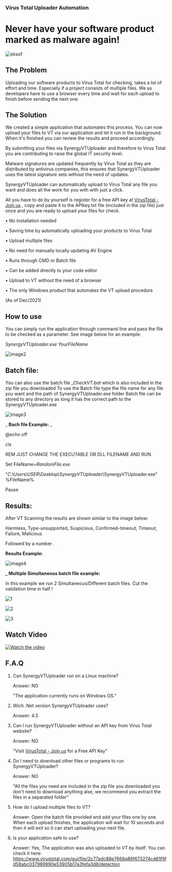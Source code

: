 ### **Virus Total Uploader Automation**
# **Never have your software product marked as malware again!**

 ![eksof](https://user-images.githubusercontent.com/94911727/144896556-cf071d35-28b7-4697-a02e-448d16dbdfe3.png)


## **The Problem**

Uploading our software products to Virus Total for checking, takes a lot of effort and time.
 Especially if a project consists of multiple files.
 We as developers have to use a browser every time and wait for each upload to finish before sending the next one.

## **The Solution**

We created a simple application that automates this process.
 You can now upload your files to VT via our application and let it run in the background. When it&#39;s finished you can review the results and proceed accordingly.

By submitting your files via SynergyVTUploader and therefore to Virus Total you are contributing to raise the global IT security level.

Malware signatures are updated frequently by Virus Total as they are distributed by antivirus companies, this ensures that SynergyVTUploader uses the latest signature sets without the need of updates.

SynergyVTUploader can automatically upload to Virus Total any file you want and does all the work for you with with just a click.

All you have to do by yourself is register for a free API key at [VirusTotal - Join us](https://www.virustotal.com/gui/join-us) , copy and paste it to the APIkey.txt file (included in the zip file) just once and you are ready to upload your files for check.

• No installation needed

• Saving time by automatically uploading your products to Virus Total

• Upload multiple files

• No need for manually locally updating AV Engine

• Runs through CMD or Batch file

• Can be added directly to your code editor

• Upload to VT without the need of a browser

• The only Windows product that automates the VT upload procedure

(As of Dec/2021)

## **How to use**

You can simply run the application through command line and pass the file to be checked as a parameter. See image below for an example:

_SynergyVTUploader.exe_ _YourFileName_

 ![image2](https://user-images.githubusercontent.com/94911727/144462433-80d8825b-7fc8-4e4b-bc46-abc1f9791693.png)

## **Batch file:**

You can also use the batch file _\_CheckVT.bat_ which is also included in the zip file you downloaded
 To use the Batch file type the file name for any file you want and the path of SynergyVTUploader.exe folder
 Batch file can be stored to any directory as long it has the correct path to the SynergyVTUploader.exe

 ![image3](https://user-images.githubusercontent.com/94911727/144462514-bba2016c-7622-4edb-86fc-0de3b4a6745c.png)

_ **Bach file Example:** _

@echo off

cls

REM JUST CHANGE THE EXECUTABLE OR DLL FILENAME AND RUN

Set FileName=_RandomFile.exe_

 &quot;_C:\Users\USER\Desktop\SynergyVTUploader_\SynergyVTUploader.exe&quot; %FileName%
 
Pause


## **Results:**

After VT Scanning the results are shown similar to the image below:

 Harmless, Type-unsupported, Suspicious, Confirmed-timeout, Timeout, Failure, Malicious
 
 Followed by a number .

**Results Example:**

 ![image4](https://user-images.githubusercontent.com/94911727/144462617-e09d3a3d-63f4-45e4-a396-d6950bd7189b.png)
 
 
**_ Multiple Simultaneous batch file example:**

In this example we run 2 Simultaneous/Different batch files. Cut the validation time in half !
 
 ![1](https://user-images.githubusercontent.com/94911727/157227500-956f58d5-e37d-498c-ab35-464538738157.jpg)
 
 ![2](https://user-images.githubusercontent.com/94911727/157227630-a4fe4bd2-d755-4bb7-9ac1-0d3e9724bfba.jpg)
 
 ![3](https://user-images.githubusercontent.com/94911727/157227672-15539a11-abde-4363-ab24-17873f82bd24.jpg)
 
 
 
 ## **Watch Video**
 
 
 [![Watch the video](https://user-images.githubusercontent.com/94911727/144583227-611c21c4-7dbb-4a6d-b182-76320e5bf87f.png)](https://youtu.be/8dZMzDT8onA)
 
 

 
## **F.A.Q**

1. Can SynergyVTUploader run on a Linux machine?

    Answer: NO

    &quot;The application currently runs on Windows OS.&quot;


2. Wich .Net version SynergyVTUploader uses?

    Answer: 4.5
    

3. Can I run SynergyVTUploader without an API key from Virus Total website?

    Answer: NO

    &quot;Visit [VirusTotal - Join us](https://www.virustotal.com/gui/join-us) for a Free API Key&quot;
    

4. Do I need to download other files or programs to run SynergyVTUploader?

    Answer: NO

    &quot;All the files you need are included in the zip file you downloaded you don&#39;t need to download
     anything alse, we recommend you extract the files in a separated folder&quot;
    
    
5. How do I upload multiple files to VT? 

    Answer: Open the batch file provided and add your files one by one. When each upload finishes, the application will wait for 10 seconds and then it will exit so it can start uploading your next file.


6. Is your application safe to use?  

    Answer: Yes, The application was also uploaded to VT by itself. You can check it here: https://www.virustotal.com/gui/file/2c77adc88e7668a86f673274cd61f9fd58abc037989990e53905b17a3fefa3d8/detection
    
